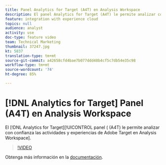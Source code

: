 ```yaml
---
title: Panel Analytics for Target (A4T) en Analysis Workspace
description: El panel Analytics for Target (A4T) le permite analizar con confianza las actividades y experiencias de Adobe Target en Analysis Workspace.
feature: integration with experience cloud
topics: null
audience: analyst
activity: use
doc-type: feature video
team: Technical Marketing
thumbnail: 37247.jpg
kt: 5837
translation-type: tm+mt
source-git-commit: a42658cfd4bae7b077ddd48b4cf5c7db54e35c98
workflow-type: tm+mt
source-wordcount: '74'
ht-degree: 85%

---
```



# [!DNL Analytics for Target] Panel (A4T) en Analysis Workspace

El [!DNL Analytics for Target][!UICONTROL panel  ( (A4T) le permite analizar con confianza las actividades y experiencias de Adobe Target en Analysis Workspace].

>[!VIDEO](https://video.tv.adobe.com/v/37247/?quality=12&learn=on)

Obtenga más información en la [documentación](https://docs.adobe.com/content/help/es-ES/analytics/analyze/analysis-workspace/panels/a4t-panel.html).
